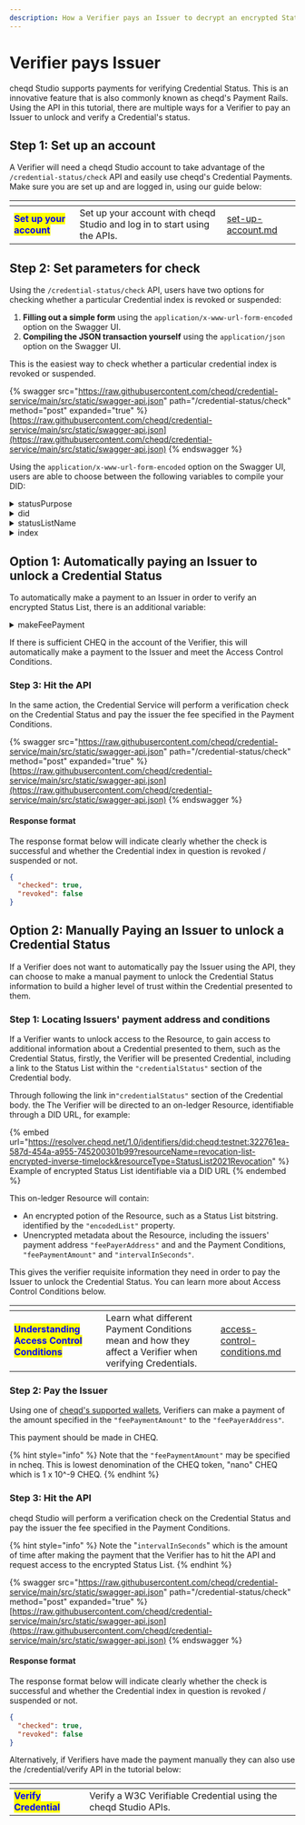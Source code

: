 ```yaml
---
description: How a Verifier pays an Issuer to decrypt an encrypted Status List
---
```


# Verifier pays Issuer

cheqd Studio supports payments for verifying Credential Status. This is an innovative feature that is also commonly known as cheqd's Payment Rails. Using the API in this tutorial, there are multiple ways for a Verifier to pay an Issuer to unlock and verify a Credential's status.

## Step 1: Set up an account

A Verifier will need a cheqd Studio account to take advantage of the `/credential-status/check` API and easily use cheqd's Credential Payments. Make sure you are set up and are logged in, using our guide below:

<table data-card-size="large" data-view="cards"><thead><tr><th></th><th></th><th data-hidden data-card-target data-type="content-ref"></th></tr></thead><tbody><tr><td><mark style="color:blue;"><strong>Set up your account</strong></mark></td><td>Set up your account with cheqd Studio and log in to start using the APIs.</td><td><a href="../../getting-started/get-started/set-up-account.md">set-up-account.md</a></td></tr></tbody></table>

## Step 2: Set parameters for check

Using the `/credential-status/check` API, users have two options for checking whether a particular Credential index is revoked or suspended:

1. **Filling out a simple form** using the `application/x-www-url-form-encoded` option on the Swagger UI.
2. **Compiling the JSON transaction yourself** using the `application/json` option on the Swagger UI.

This is the easiest way to check whether a particular credential index is revoked or suspended.

{% swagger src="https://raw.githubusercontent.com/cheqd/credential-service/main/src/static/swagger-api.json" path="/credential-status/check" method="post" expanded="true" %}
[https://raw.githubusercontent.com/cheqd/credential-service/main/src/static/swagger-api.json](https://raw.githubusercontent.com/cheqd/credential-service/main/src/static/swagger-api.json)
{% endswagger %}

&#x20;Using the `application/x-www-url-form-encoded` option on the Swagger UI, users are able to choose between the following variables to compile your DID:

<details>

<summary>statusPurpose</summary>

The purpose of the status list that has already been created on-ledger. Can be:

* revocation
* suspension

</details>

<details>

<summary>did</summary>

DID of the StatusList2021 publisher, or the DID linked to the Status List resources. For example:

```json
did:cheqd:testnet:7bf81a20-633c-4cc7-bc4a-5a45801005e0
```



</details>

<details>

<summary>statusListName</summary>

The name of the existing Status List resource to be checked. For example:

<pre><code><strong>employmentCredentialRevocationList
</strong></code></pre>

</details>

<details>

<summary>index</summary>

The index within the bitstring that the user wants to query. For example:

<pre><code><strong>10
</strong></code></pre>

</details>

## Option 1: Automatically paying an Issuer to unlock a Credential Status

To automatically make a payment to an Issuer in order to verify an encrypted Status List, there is an additional variable:

<details>

<summary>makeFeePayment</summary>

This will automatically make the fee payment to the issuer (if required) based on payment conditions to unlock encrypted StatusList2021 DID-Linked Resource. This can be set to:

* true (automatically make fee payment)
* false (do not automatically make fee payment)

</details>

If there is sufficient CHEQ in the account of the Verifier, this will automatically make a payment to the Issuer and meet the Access Control Conditions.

### Step 3: Hit the API

In the same action, the Credential Service will perform a verification check on the Credential Status and pay the issuer the fee specified in the Payment Conditions.

{% swagger src="https://raw.githubusercontent.com/cheqd/credential-service/main/src/static/swagger-api.json" path="/credential-status/check" method="post" expanded="true" %}
[https://raw.githubusercontent.com/cheqd/credential-service/main/src/static/swagger-api.json](https://raw.githubusercontent.com/cheqd/credential-service/main/src/static/swagger-api.json)
{% endswagger %}

#### Response format

The response format below will indicate clearly whether the check is successful and whether the Credential index in question is revoked / suspended or not.

```json
{
  "checked": true,
  "revoked": false
}
```

## Option 2: Manually Paying an Issuer to unlock a Credential Status

If a Verifier does not want to automatically pay the Issuer using the API, they can choose to make a manual payment to unlock the Credential Status information to build a higher level of trust within the Credential presented to them.

### Step 1: Locating Issuers' payment address and conditions

If a Verifier wants to unlock access to the Resource, to gain access to additional information about a Credential presented to them, such as the Credential Status, firstly, the Verifier will be presented Credential, including a link to the Status List within the `"credentialStatus"` section of the Credential body.

Through following the link in`"credentialStatus"` section of the Credential body. the The Verifier will be directed to an on-ledger Resource, identifiable through a DID URL, for example:&#x20;

{% embed url="https://resolver.cheqd.net/1.0/identifiers/did:cheqd:testnet:322761ea-587d-454a-a955-745200301b99?resourceName=revocation-list-encrypted-inverse-timelock&resourceType=StatusList2021Revocation" %}
Example of encrypted Status List identifiable via a DID URL
{% endembed %}

This on-ledger Resource will contain:

* An encrypted potion of the Resource, such as a Status List bitstring. identified by the `"encodedList"` property.
* Unencrypted metadata about the Resource, including the issuers' payment address `"feePayerAddress"` and and the Payment Conditions, `"feePaymentAmount"` and `"intervalInSeconds"`.

This gives the verifier requisite information they need in order to pay the Issuer to unlock the Credential Status. You can learn more about Access Control Conditions below.

<table data-card-size="large" data-view="cards"><thead><tr><th></th><th></th><th data-hidden data-card-target data-type="content-ref"></th></tr></thead><tbody><tr><td><mark style="color:blue;"><strong>Understanding Access Control Conditions</strong></mark></td><td>Learn what different Payment Conditions mean and how they affect a Verifier when verifying Credentials.</td><td><a href="../../sdk/veramo-plugin/payments/learn/access-control-conditions.md">access-control-conditions.md</a></td></tr></tbody></table>

### Step 2: Pay the Issuer

Using one of [cheqd's supported wallets](../../network/wallets/), Verifiers can make a payment of the amount specified in the `"feePaymentAmount"` to the `"feePayerAddress"`.

This payment should be made in CHEQ.&#x20;

{% hint style="info" %}
Note that the `"feePaymentAmount"` may be specified in ncheq. This is lowest denomination of the CHEQ token, "nano" CHEQ which is 1 x 10^-9 CHEQ.
{% endhint %}

### Step 3: Hit the API

cheqd Studio will perform a verification check on the Credential Status and pay the issuer the fee specified in the Payment Conditions.&#x20;

{% hint style="info" %}
Note the "`intervalInSeconds`" which is the amount of time after making the payment that the Verifier has to hit the API and request access to the encrypted Status List.
{% endhint %}

{% swagger src="https://raw.githubusercontent.com/cheqd/credential-service/main/src/static/swagger-api.json" path="/credential-status/check" method="post" expanded="true" %}
[https://raw.githubusercontent.com/cheqd/credential-service/main/src/static/swagger-api.json](https://raw.githubusercontent.com/cheqd/credential-service/main/src/static/swagger-api.json)
{% endswagger %}

#### Response format

The response format below will indicate clearly whether the check is successful and whether the Credential index in question is revoked / suspended or not.

```json
{
  "checked": true,
  "revoked": false
}
```

Alternatively, if Verifiers have made the payment manually they can also use the /credential/verify API in the tutorial below:

<table data-card-size="large" data-view="cards"><thead><tr><th></th><th></th></tr></thead><tbody><tr><td><mark style="color:blue;"><strong>Verify Credential</strong></mark></td><td>Verify a W3C Verifiable Credential using the cheqd Studio APIs.</td></tr></tbody></table>

